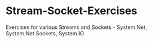 # Stream-Socket-Exercises
Exercises for various Streams and Sockets - System.Net, System.Net.Sockets, System.IO
